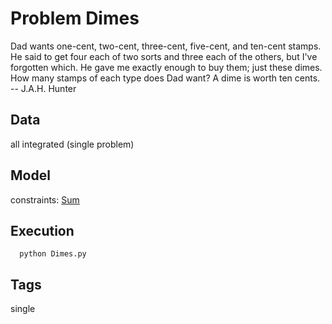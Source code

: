 # Problem Dimes

Dad wants one-cent, two-cent, three-cent, five-cent, and ten-cent stamps.
He said to get four each of two sorts and three each of the others, but I've forgotten which.
He gave me exactly enough to buy them; just these dimes.
How many stamps of each type does Dad want?
A dime is worth ten cents.
-- J.A.H. Hunter

## Data
  all integrated (single problem)

## Model
  constraints: [Sum](http://pycsp.org/documentation/constraints/Sum)

## Execution
```
  python Dimes.py
```

## Tags
  single
